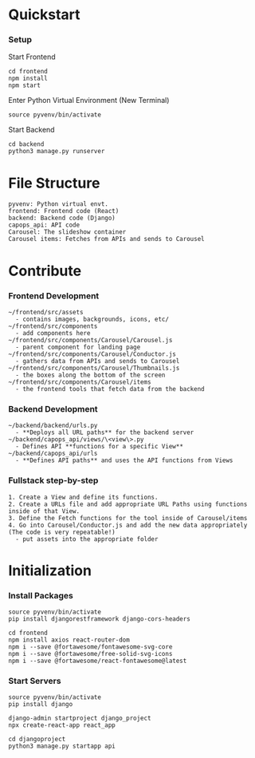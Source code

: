 # Quickstart
### Setup
Start Frontend
```
cd frontend
npm install
npm start
```
Enter Python Virtual Environment (New Terminal)
```
source pyvenv/bin/activate
```
Start Backend
```
cd backend
python3 manage.py runserver
```



# File Structure
```
pyvenv: Python virtual envt.
frontend: Frontend code (React)  
backend: Backend code (Django)
capops_api: API code
Carousel: The slideshow container
Carousel items: Fetches from APIs and sends to Carousel
```



# Contribute
### Frontend Development
```
~/frontend/src/assets
  - contains images, backgrounds, icons, etc/
~/frontend/src/components
  - add components here
~/frontend/src/components/Carousel/Carousel.js
  - parent component for landing page 
~/frontend/src/components/Carousel/Conductor.js
  - gathers data from APIs and sends to Carousel 
~/frontend/src/components/Carousel/Thumbnails.js
  - the boxes along the bottom of the screen
~/frontend/src/components/Carousel/items
  - the frontend tools that fetch data from the backend
  ```
### Backend Development
```
~/backend/backend/urls.py
  - **Deploys all URL paths** for the backend server
~/backend/capops_api/views/\<view\>.py 
  - Defines API **functions for a specific View**
~/backend/capops_api/urls
  - **Defines API paths** and uses the API functions from Views
```
### Fullstack step-by-step
```
1. Create a View and define its functions.
2. Create a URLs file and add appropriate URL Paths using functions inside of that View.
3. Define the Fetch functions for the tool inside of Carousel/items
4. Go into Carousel/Conductor.js and add the new data appropriately (The code is very repeatable!)
  - put assets into the appropriate folder
```


# Initialization
### Install Packages
```
source pyvenv/bin/activate
pip install djangorestframework django-cors-headers

cd frontend
npm install axios react-router-dom
npm i --save @fortawesome/fontawesome-svg-core
npm i --save @fortawesome/free-solid-svg-icons
npm i --save @fortawesome/react-fontawesome@latest
```
### Start Servers
```
source pyvenv/bin/activate
pip install django

django-admin startproject django_project
npx create-react-app react_app

cd djangoproject
python3 manage.py startapp api
``` 